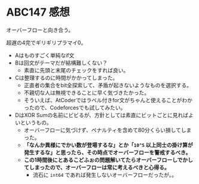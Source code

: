 # ABC147 感想

オーバーフローと向き合う。

超遅の4完でギリギリプラマイ0。

- Aはものすごく単純なif文
- Bは回文がテーマだが結構難しくない？
  - 素直に先頭と末尾のチェックをすれば良い。
- Cは整理するのに時間がかかってしまった。
  - 正直者の集合をbit全探索して、矛盾が起きないようなものを選択する。
  - 不親切な人は無視できることに早く気づきたかった。
  - そういえば、AtCoderではラベル付きfor文がちゃんと使えることがわかったので、Codeforcesでも試してみたい。
- DはXOR Sumの名前にビビるが、方針としては素直にビットごとに見ればよいというもの。
  - オーバーフローに気づけず、ペナルティを含めて80分くらい損してしまった。
  - **「なんか異様にでかい数が登場するな」とか「`10^5` 以上同士の掛け算が発生するな」と思ったら、その時点でオーバーフローを警戒するべき。**
  - **この1時間後にとあるこどふぉの問題解いてたらオーバーフローしでかしてしまったので、オーバーフローは常に考えるべきと心得る。**
    - 流石に `int64` であれば発生しないオーバーフローだったが。。

